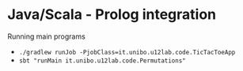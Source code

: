 # Java/Scala - Prolog integration

Running main programs

- `./gradlew runJob -PjobClass=it.unibo.u12lab.code.TicTacToeApp`
- `sbt "runMain it.unibo.u12lab.code.Permutations"`

